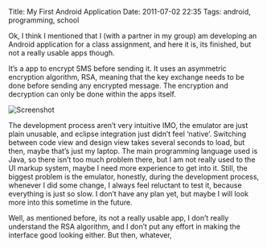 Title: My First Android Application
Date: 2011-07-02 22:35
Tags: android, programming, school

Ok, I think I mentioned that I (with a partner in my group) am
developing an Android application for a class assignment, and here it
is, its finished, but not a really usable apps though.

It’s a app to encrypt SMS before sending it. It uses an asymmetric
encryption algorithm, RSA, meaning that the key exchange needs to be
done before sending any encrypted message. The encryption and decryption
can only be done within the apps itself.

![Screenshot][sc1]

The development process aren’t very intuitive IMO, the emulator are just
plain unusable, and eclipse integration just didn’t feel ‘native’.
Switching between code view and design view takes several seconds to
load, but then, maybe that’s just my laptop. The main programming
language used is Java, so there isn’t too much problem there, but I am
not really used to the UI markup system, maybe I need more experience to
get into it. Still, the biggest problem is the emulator, honestly,
during the development process, whenever I did some change, I always
feel reluctant to test it, because everything is just so slow. I don’t
have any plan yet, but maybe I will look more into this sometime in the
future.

Well, as mentioned before, its not a really usable app, I don’t really
understand the RSA algorithm, and I don’t put any effort in making the
interface good looking either. But then, whatever,

[sc1]: https://farm8.staticflickr.com/7015/6678908805_b0da41bdb0.jpg
